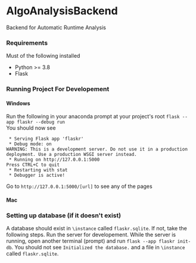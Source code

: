 # AlgoAnalysisBackend
Backend for Automatic Runtime Analysis

### Requirements

Must of the following installed
* Python >= 3.8
* Flask

### Running Project For Developement

#### Windows

Run the following in your anaconda prompt at your project's root
`flask --app flaskr --debug run` <br>
You should now see
```
 * Serving Flask app 'flaskr'
 * Debug mode: on
WARNING: This is a development server. Do not use it in a production deployment. Use a production WSGI server instead.
 * Running on http://127.0.0.1:5000
Press CTRL+C to quit
 * Restarting with stat
 * Debugger is active!
```

Go to `http://127.0.0.1:5000/[url]` to see any of the pages

#### Mac


### Setting up database (if it doesn't exist)
A database should exist in `\instance` called `flaskr.sqlite`. If not, take the following steps. Run the server for developement. While the server is running, open another terminal (prompt) and run `flask --app flaskr init-db`. You should not see `Initialized the database.` and a file in `\instance` called `flaskr.sqlite`.
